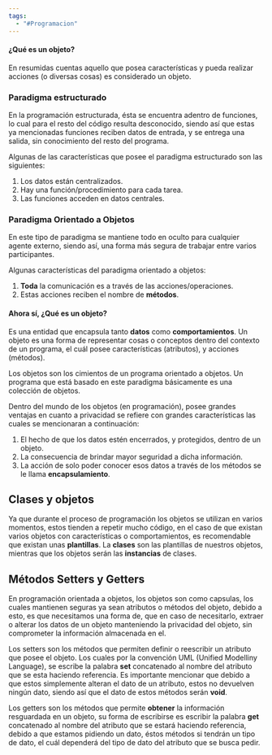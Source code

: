 ```yaml
---
tags:
  - "#Programacion"
---
```

#### ¿Qué es un objeto?

En resumidas cuentas aquello que posea características y pueda realizar acciones (o diversas cosas) es considerado un objeto.

### Paradigma estructurado

En la programación estructurada, ésta se encuentra adentro de funciones, lo cual para el resto del código resulta desconocido, siendo así que estas ya mencionadas funciones reciben datos de entrada, y se entrega una salida, sin conocimiento del resto del programa.

Algunas de las características que posee el paradigma estructurado son las siguientes:
1. Los datos están centralizados.
2. Hay una función/procedimiento para cada tarea.
3. Las funciones acceden en datos centrales.

### Paradigma Orientado a Objetos

En este tipo de paradigma se mantiene todo en oculto para cualquier agente externo, siendo así, una forma más segura de trabajar entre varios participantes.

Algunas características del paradigma orientado a objetos:
1. **Toda** la comunicación es a través de las acciones/operaciones.
2. Estas acciones reciben el nombre de **métodos**.

#### Ahora sí, ¿Qué es un objeto?

Es una entidad que encapsula tanto **datos** como **comportamientos**.
Un objeto es una forma de representar cosas o conceptos dentro del contexto de un programa, el cuál posee características (atributos), y acciones (métodos).

Los objetos son los cimientos de un programa orientado a objetos. Un programa que está basado en este paradigma básicamente es una colección de objetos.

Dentro del mundo de los objetos (en programación), posee grandes ventajas en cuanto a privacidad se refiere con grandes características las cuales se mencionaran a continuación:

1. El hecho de que los datos estén encerrados, y protegidos, dentro de un objeto.
2. La consecuencia de brindar mayor seguridad a dicha información.
3. La acción de solo poder conocer esos datos a través de los métodos se le llama **encapsulamiento**.


## Clases y objetos

Ya que durante el proceso de programación los objetos se utilizan en varios momentos, estos tienden a repetir mucho código, en el caso de que existan varios objetos con características o comportamientos, es recomendable que existan unas **plantillas**.
La **clases** son las plantillas de nuestros objetos, mientras que los objetos serán las **instancias** de clases.

## Métodos Setters y Getters

En programación orientada a objetos, los objetos son como capsulas, los cuales mantienen seguras ya sean atributos o métodos del objeto, debido a esto, es que necesitamos una forma de, que en caso de necesitarlo, extraer o alterar los datos de un objeto manteniendo la privacidad del objeto, sin comprometer la información almacenada en el.

Los setters son los métodos que permiten definir o reescribir un atributo que posee el objeto. Los cuales por la convención UML (Unified Modelliny Language), se escribe la palabra **set** concatenado al nombre del atributo que se esta haciendo referencia. Es importante mencionar que debido a que estos simplemente alteran el dato de un atributo, estos no devuelven ningún dato, siendo así que el dato de estos métodos serán **void**.

Los getters son los métodos que permite **obtener** la información resguardada en un objeto, su forma de escribirse es escribir la palabra **get** concatenado al nombre del atributo que se estará haciendo referencia, debido a que estamos pidiendo un dato, éstos métodos si tendrán un tipo de dato, el cuál dependerá del tipo de dato del atributo que se busca pedir.


